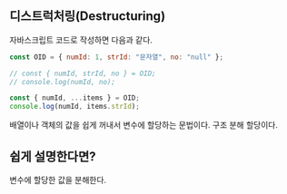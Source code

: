## 디스트럭처링(Destructuring)

자바스크립트 코드로 작성하면 다음과 같다.

```js
const OID = { numId: 1, strId: "문자열", no: "null" };

// const { numId, strId, no } = OID;
// console.log(numId, no);

const { numId, ...items } = OID;
console.log(numId, items.strId);
```

배열이나 객체의 값을 쉽게 꺼내서 변수에 할당하는 문법이다. 구조 분해 할당이다.

## 쉽게 설명한다면?

변수에 할당한 값을 분해한다.

